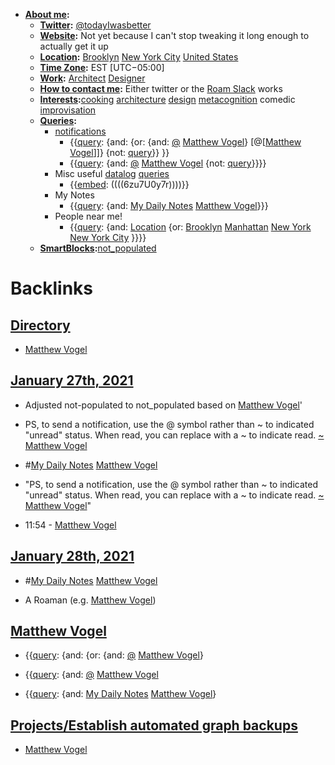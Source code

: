 - **[About me](<About me.md>):**
    - **[Twitter](<Twitter.md>):** [@todayIwasbetter](https://twitter.com/todayIwasbetter)
    - **[Website](<Website.md>):** Not yet because I can't stop tweaking it long enough to actually get it up
    - **[Location](<Location.md>):** [Brooklyn](<Brooklyn.md>) [New York City](<New York City.md>) [United States](<United States.md>)
    - **[Time Zone](<Time Zone.md>):** EST [UTC−05:00]
    - **[Work](<Work.md>):** [Architect](<Architect.md>) [Designer](<Designer.md>)
    - **[How to contact me](<How to contact me.md>):** Either twitter or the [Roam Slack](<Roam Slack.md>) works 
    - **[Interests](<Interests.md>):**[cooking](<cooking.md>) [architecture](<architecture.md>) [design](<design.md>) [metacognition](<metacognition.md>) comedic [improvisation](<improvisation.md>) 
    - **[Queries](<Queries.md>):**
        - [notifications](<notifications.md>)
            - {{[query](<query.md>): {and: {or: {and: [@](<@.md>) [Matthew Vogel](<Matthew Vogel.md>)} [@[[Matthew Vogel](<@[[Matthew Vogel.md>)]]} {not: [query](<query.md>)}} }}
            - {{[query](<query.md>): {and: [@](<@.md>) [Matthew Vogel](<Matthew Vogel.md>) {not: [query](<query.md>)}}}}
        - Misc useful [datalog](<datalog.md>) [queries](<queries.md>)
            - {{[embed](<embed.md>): ((((6zu7U0y7r))))}}
        - My Notes
            - {{[query](<query.md>): {and: [My Daily Notes](<My Daily Notes.md>) [Matthew Vogel](<Matthew Vogel.md>)}}}
        - People near me!
            - {{[query](<query.md>): {and: [Location](<Location.md>) {or: [Brooklyn](<Brooklyn.md>) [Manhattan](<Manhattan.md>) [New York](<New York.md>) [New York City](<New York City.md>) }}}}
    - **[SmartBlocks](<SmartBlocks.md>):**[not_populated](<not_populated.md>)

# Backlinks
## [Directory](<Directory.md>)
- [Matthew Vogel](<Matthew Vogel.md>)

## [January 27th, 2021](<January 27th, 2021.md>)
- Adjusted not-populated to not_populated based on [Matthew Vogel](<Matthew Vogel.md>)'

- PS, to send a notification, use the @ symbol rather than ~ to indicated "unread" status. When read, you can replace with a ~ to indicate read. [~](<~.md>) [Matthew Vogel](<Matthew Vogel.md>)

- #[My Daily Notes](<My Daily Notes.md>) [Matthew Vogel](<Matthew Vogel.md>)

- "PS, to send a notification, use the @ symbol rather than ~ to indicated "unread" status. When read, you can replace with a ~ to indicate read. [~](<~.md>) [Matthew Vogel](<Matthew Vogel.md>)"

- 11:54 - [Matthew Vogel](<Matthew Vogel.md>)

## [January 28th, 2021](<January 28th, 2021.md>)
- #[My Daily Notes](<My Daily Notes.md>) [Matthew Vogel](<Matthew Vogel.md>)

- A Roaman (e.g. [Matthew Vogel](<Matthew Vogel.md>))

## [Matthew Vogel](<Matthew Vogel.md>)
- {{[query](<query.md>): {and: {or: {and: [@](<@.md>) [Matthew Vogel](<Matthew Vogel.md>)}

- {{[query](<query.md>): {and: [@](<@.md>) [Matthew Vogel](<Matthew Vogel.md>)

- {{[query](<query.md>): {and: [My Daily Notes](<My Daily Notes.md>) [Matthew Vogel](<Matthew Vogel.md>)}

## [Projects/Establish automated graph backups](<Projects/Establish automated graph backups.md>)
- [Matthew Vogel](<Matthew Vogel.md>)

